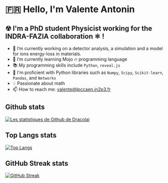 # 🇫🇷 Hello, I'm Valente Antonin 

## ☢ I'm a PhD student Physicist working for the INDRA-FAZIA collaboration ⚛ !

- 🔭 I’m currently working on a detector analysis, a simulation and a model for ions energy-loss in materials.
- 🌱 I’m currently learning Mojo 🔥 programming language
- 📚 My programming skills include `Python`, `reveal.js`
- 🧪 I'm proficient with Python libraries such as `Numpy`, `Scipy`, `Scikit-learn`, `Pandas`, and `Networkx`
- 💡 Passionate about math
- 📫 How to reach me: valente@lpccaen.in2p3.fr
  
## Github stats

[![Les statistiques de Github de Dracolai](https://github-readme-stats.vercel.app/api?username=Dracolai&show_icons=true&theme=radical)](https://github.com/votre_nom_utilisateur/github-readme-stats)

## Top Langs stats

[![Top Langs](https://github-readme-stats.vercel.app/api/top-langs/?username=Dracolai&layout=compact&theme=radical)](https://github.com/your_username/github-readme-stats)

## GitHub Streak stats
[![GitHub Streak](https://github-readme-streak-stats.herokuapp.com/?user=your_username&theme=radical)](https://github.com/your_username/github-readme-streak-stats)
